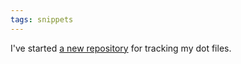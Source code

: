 ```yaml
---
tags: snippets
---
```


I've started [a new repository](http://git.wincent.com/wincent.git) for tracking my dot files.

